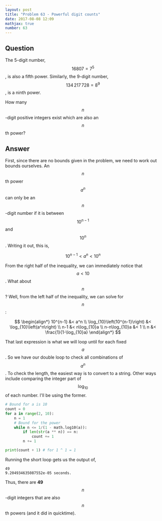 ```yaml
---
layout: post
title: "Problem 63 - Powerful digit counts"
date: 2017-08-08 12:09
mathjax: true
number: 63
---
```


## Question

The 5-digit number, $$16807=7^5$$, is also a fifth power. Similarly, the 9-digit number, $$134\,217\,728=8^9$$, is a ninth power.

How many $$n$$-digit positive integers exist which are also an $$n$$th power?

## Answer

First, since there are no bounds given in the problem, we need to work out bounds ourselves. An $$n$$th power $$a^n$$ can only be an $$n$$-digit number if it is between $$10^{n-1}$$ and $$10^n$$. Writing it out, this is,


$$
10^{n-1}<a^n<10^n
$$


From the right half of the inequality, we can immediately notice that $$a<10$$. What about $$n$$? Well, from the left half of the inequality, we can solve for $$n$$:


$$
\begin{align*}
10^{n-1} &< a^n
\\
\log_{10}\left(10^{n-1}\right) &< \log_{10}\left(a^n\right)
\\
n-1 &< n\log_{10}a
\\
n-n\log_{10}a &< 1
\\
n &< \frac{1}{1-\log_{10}a}
\end{align*}
$$


That last expression is what we will loop until for each fixed $$a$$. So we have our double loop to check all combinations of $$a^n$$. To check the length, the easiest way is to convert to a string. Other ways include comparing the integer part of $$\log_{10}$$ of each number. I'll be using the former.

```python
# Bound for a is 10
count = 0
for a in range(2, 10):
    n = 1
    # Bound for the power
    while n <= 1/(1 - math.log10(a)):
        if len(str(a ** n)) == n:
            count += 1
        n += 1

print(count + 1) # for 1 ^ 1 = 1
```

Running the short loop gets us the output of,

```
49
9.204934635087552e-05 seconds.
```

Thus, there are **49** $$n$$-digit integers that are also $$n$$th powers (and it did in quicktime).
